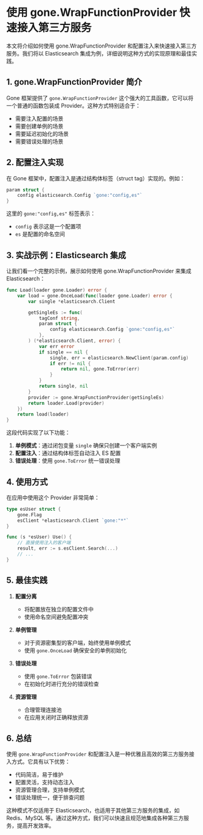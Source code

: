 # 使用 gone.WrapFunctionProvider 快速接入第三方服务

本文将介绍如何使用 gone.WrapFunctionProvider 和配置注入来快速接入第三方服务。我们将以 Elasticsearch 集成为例，详细说明这种方式的实现原理和最佳实践。

## 1. gone.WrapFunctionProvider 简介

Gone 框架提供了 `gone.WrapFunctionProvider` 这个强大的工具函数，它可以将一个普通的函数包装成 Provider。这种方式特别适合于：

- 需要注入配置的场景
- 需要创建单例的场景
- 需要延迟初始化的场景
- 需要错误处理的场景

## 2. 配置注入实现

在 Gone 框架中，配置注入是通过结构体标签（struct tag）实现的。例如：

```go
param struct {
    config elasticsearch.Config `gone:"config,es"`
}
```

这里的 `gone:"config,es"` 标签表示：
- `config` 表示这是一个配置项
- `es` 是配置的命名空间

## 3. 实战示例：Elasticsearch 集成

让我们看一个完整的示例，展示如何使用 gone.WrapFunctionProvider 来集成 Elasticsearch：

```go
func Load(loader gone.Loader) error {
    var load = gone.OnceLoad(func(loader gone.Loader) error {
        var single *elasticsearch.Client

        getSingleEs := func(
            tagConf string,
            param struct {
                config elasticsearch.Config `gone:"config,es"`
            },
        ) (*elasticsearch.Client, error) {
            var err error
            if single == nil {
                single, err = elasticsearch.NewClient(param.config)
                if err != nil {
                    return nil, gone.ToError(err)
                }
            }
            return single, nil
        }
        provider := gone.WrapFunctionProvider(getSingleEs)
        return loader.Load(provider)
    })
    return load(loader)
}
```

这段代码实现了以下功能：

1. **单例模式**：通过闭包变量 `single` 确保只创建一个客户端实例
2. **配置注入**：通过结构体标签自动注入 ES 配置
3. **错误处理**：使用 `gone.ToError` 统一错误处理

## 4. 使用方式

在应用中使用这个 Provider 非常简单：

```go
type esUser struct {
    gone.Flag
    esClient *elasticsearch.Client `gone:"*"`
}

func (s *esUser) Use() {
    // 直接使用注入的客户端
    result, err := s.esClient.Search(...)
    // ...
}
```

## 5. 最佳实践

1. **配置分离**
   - 将配置放在独立的配置文件中
   - 使用命名空间避免配置冲突

2. **单例管理**
   - 对于资源密集型的客户端，始终使用单例模式
   - 使用 `gone.OnceLoad` 确保安全的单例初始化

3. **错误处理**
   - 使用 `gone.ToError` 包装错误
   - 在初始化时进行充分的错误检查

4. **资源管理**
   - 合理管理连接池
   - 在应用关闭时正确释放资源

## 6. 总结

使用 `gone.WrapFunctionProvider` 和配置注入是一种优雅且高效的第三方服务接入方式。它具有以下优势：

- 代码简洁，易于维护
- 配置灵活，支持动态注入
- 资源管理合理，支持单例模式
- 错误处理统一，便于排查问题

这种模式不仅适用于 Elasticsearch，也适用于其他第三方服务的集成，如 Redis、MySQL 等。通过这种方式，我们可以快速且规范地集成各种第三方服务，提高开发效率。
